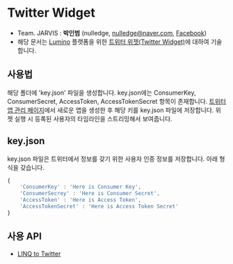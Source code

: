 # Twitter Widget
* Team. JARVIS : **박인범** (nulledge, [nulledge@naver.com](mailTo:nulledge@naver.com), [Facebook](https://www.facebook.com/inbum.park.58))
* 해당 문서는 [Lumino](https://github.com/1step6thswmaestro/12) 플랫폼을 위한 [트위터 위젯(Twitter Widget)](https://github.com/1step6thswmaestro/12/tree/master/widgets/TwitterWidget)에 대하여 기술합니다.

## 사용법
해당 폴더에 'key.json' 파일을 생성합니다. key.json에는 ConsumerKey, ConsumerSecret, AccessToken, AccessTokenSecret 항목이 존재합니다.  [트위터 앱 관리 페이지](https://apps.twitter.com)에서 새로운 앱을 생성한 후 해당 키를 key.json 파일에 저장합니다. 위젯 실행 시 등록된 사용자의 타임라인을 스트리밍해서 보여줍니다.

## key.json
key.json 파일은 트위터에서 정보를 갖기 위한 사용자 인증 정보를 저장합니다. 아래 형식을 갖습니다.
```javascript
{
    'ConsumerKey' : 'Here is Consumer Key',
    'ConsumerSecrey' : 'Here is Consumer Secret',
    'AccessToken' : 'Here is Access Token',
    'AccessTokenSecret' : 'Here is Access Token Secret'
}
```

## 사용 API
* [LINQ to Twitter](https://linqtotwitter.codeplex.com/)
